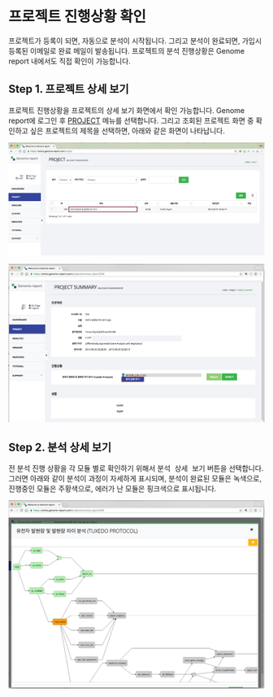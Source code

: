 # 프로젝트 진행상황 확인

프로젝트가 등록이 되면, 자동으로 분석이 시작됩니다. 그리고 분석이 완료되면, 가입시 등록된 이메일로 완료 메일이 발송됩니다.
프로젝트의 분석 진행상황은 Genome report 내에서도 직접 확인이 가능합니다.


## Step 1. 프로젝트 상세 보기

프로젝트 진행상황을 프로젝트의 상세 보기 화면에서 확인 가능합니다. Genome report에 로그인 후 <a href="https://omics.genome-report.com/project" target="_blank">PROJECT</a> 메뉴를 선택합니다.
그리고 조회된 프로젝트 화면 중 확인하고 싶은 프로젝트의 제목을 선택하면, 아래와 같은 화면이 나타납니다.

![화면](https://raw.githubusercontent.com/genomereport/gimanual/master/docs/images/project_status_03.jpg)

![화면](https://raw.githubusercontent.com/genomereport/gimanual/master/docs/images/project_status_01.png)



## Step 2. 분석 상세 보기

전 분석 진행 상황을 각 모듈 별로 확인하기 위해서 <kbd>분석 상세 보기</kbd> 버튼을 선택합니다. 그러면 아래와 같이 분석이 과정이 자세하게 표시되며, 분석이 완료된 모듈은 녹색으로, 진행중인 모듈은 주황색으로, 에러가 난 모듈은 핑크색으로 표시됩니다.


![화면](https://github.com/genomereport/gimanual/raw/master/docs/images/project_status_02.png)


